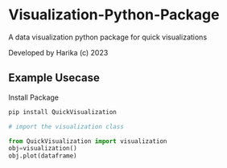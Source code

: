 # Visualization-Python-Package

A data visualization python package for quick visualizations

Developed by Harika (c) 2023

## Example Usecase

Install Package

```python
pip install QuickVisualization

# import the visualization class

from QuickVisualization import visualization
obj=visualization()
obj.plot(dataframe)
```
